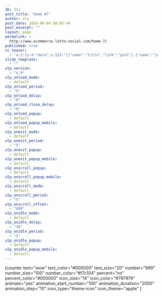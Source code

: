 ```yaml
---
ID: 311
post_title: 'Home #7'
author: olu
post_date: 2014-06-04 08:05:44
post_excerpt: ""
layout: page
permalink: >
  http://www.ecommerce.lotto-social.com/home-7/
published: true
vc_teaser:
  - 'a:2:{s:4:"data";s:115:"[{"name":"title","link":"post"},{"name":"image","image":"featured","link":"none"},{"name":"text","mode":"excerpt"}]";s:7:"bgcolor";s:0:"";}'
slide_template:
  - ""
ulp_version:
  - "4.9"
ulp_onload_mode:
  - default
ulp_onload_period:
  - "5"
ulp_onload_delay:
  - "0"
ulp_onload_close_delay:
  - "0"
ulp_onload_popup:
  - default
ulp_onload_popup_mobile:
  - default
ulp_onexit_mode:
  - default
ulp_onexit_period:
  - "5"
ulp_onexit_popup:
  - default
ulp_onexit_popup_mobile:
  - default
ulp_onscroll_popup:
  - default
ulp_onscroll_popup_mobile:
  - default
ulp_onscroll_mode:
  - default
ulp_onscroll_period:
  - "5"
ulp_onscroll_offset:
  - "600"
ulp_onidle_mode:
  - default
ulp_onidle_delay:
  - "30"
ulp_onidle_period:
  - "5"
ulp_onidle_popup:
  - default
ulp_onidle_popup_mobile:
  - default
---
```

[counter text="wow" text_color="#000000" text_size="20" number="999" number_size="100" number_color="#f7c104" percent="no" percent_color="#000000" icon_size="14" icon_color="#797979" animate="yes" animation_start_number="100" animation_duration="2000" animation_step="10" icon_type="theme-icon" icon_theme="apple" ]